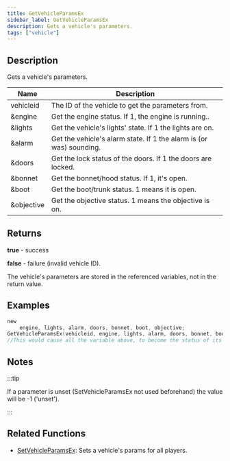 ```yaml
---
title: GetVehicleParamsEx
sidebar_label: GetVehicleParamsEx
description: Gets a vehicle's parameters.
tags: ["vehicle"]
---
```


## Description

Gets a vehicle's parameters.

| Name            | Description                                                         |
| --------------- | ------------------------------------------------------------------- |
| vehicleid       | The ID of the vehicle to get the parameters from.                   |
| &engine         | Get the engine status. If 1, the engine is running..                |
| &lights         | Get the vehicle's lights' state. If 1 the lights are on.            |
| &alarm          | Get the vehicle's alarm state. If 1 the alarm is (or was) sounding. |
| &doors          | Get the lock status of the doors. If 1 the doors are locked.        |
| &bonnet         | Get the bonnet/hood status. If 1, it's open.                        |
| &boot           | Get the boot/trunk status. 1 means it is open.                      |
| &objective      | Get the objective status. 1 means the objective is on.              |

## Returns

**true** - success

**false** - failure (invalid vehicle ID).

The vehicle's parameters are stored in the referenced variables, not in the return value.

## Examples

```c
new
	engine, lights, alarm, doors, bonnet, boot, objective;
GetVehicleParamsEx(vehicleid, engine, lights, alarm, doors, bonnet, boot, objective);
//This would cause all the variable above, to become the status of its subject.
```

## Notes

:::tip

If a parameter is unset (SetVehicleParamsEx not used beforehand) the value will be -1 ('unset').

:::

## Related Functions

- [SetVehicleParamsEx](SetVehicleParamsEx): Sets a vehicle's params for all players.
